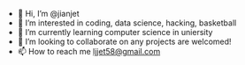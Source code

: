 - 👋 Hi, I’m @jianjet
- 👀 I’m interested in coding, data science, hacking, basketball
- 🌱 I’m currently learning computer science in uniersity
- 💞️ I’m looking to collaborate on any projects are welcomed!
- 📫 How to reach me ljjet58@gmail.com

<!---
jianjet/jianjet is a ✨ special ✨ repository because its `README.md` (this file) appears on your GitHub profile.
You can click the Preview link to take a look at your changes.
--->
